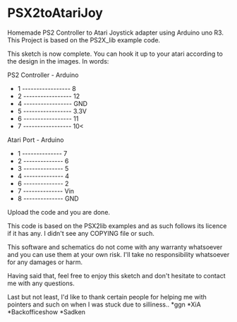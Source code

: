 <h1>PSX2toAtariJoy</h1>
<p>Homemade PS2 Controller to Atari Joystick adapter using Arduino uno R3. This Project is based on the PS2X_lib example code.</p>
<p>This sketch is now complete. You can hook it up to your atari according to the design in the images. In words:</p>



<p>PS2 Controller - Arduino</p>

<ul>
<li>1 ----------------- 8</li>
<li>2 ----------------- 12</li>
<li>4 ----------------- GND</li>
<li>5 ----------------- 3.3V</li>
<li>6 ----------------- 11</li>
<li>7 ----------------- 10<</li>
</ul

<p>Atari Port - Arduino</p>

<ul>
<li>1 -------------- 7</li>
<li>2 -------------- 6</li>
<li>3 -------------- 5</li>
<li>4 -------------- 4</li>
<li>6 -------------- 2</li>
<li>7 -------------- Vin</li>
<li>8 -------------- GND</li>
  </ul>


Upload the code and you are done.


This code is based on the PSX2lib examples and as such follows its licence if it has any. I didn't see any COPYING file or such.


This software and schematics do not come with any warranty whatsoever and you can use them at your own risk. I'll take no responsibility whatsoever for any damages or harm.



Having said that, feel free to enjoy this sketch and don't hesitate to contact me with any questions.



Last but not least, I'd like to thank certain people for helping me with pointers and such on when I was stuck due to silliness..
*ggn
*XiA
*Backofficeshow
*Sadken
